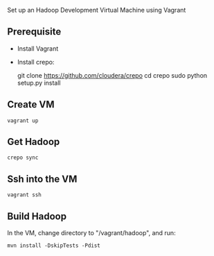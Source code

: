 Set up an Hadoop Development Virtual Machine using Vagrant

## Prerequisite
* Install Vagrant
* Install crepo:

	git clone https://github.com/cloudera/crepo
	cd crepo
	sudo python setup.py install

## Create VM
	vagrant up

## Get Hadoop
	crepo sync

## Ssh into the VM
	vagrant ssh

## Build Hadoop
In the VM, change directory to "/vagrant/hadoop", and run:

	mvn install -DskipTests -Pdist
